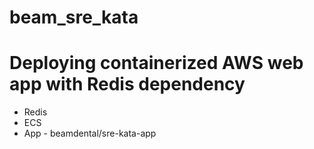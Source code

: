 # beam_sre_kata

# Deploying containerized AWS web app with Redis dependency

* Redis
* ECS 
* App - beamdental/sre-kata-app
